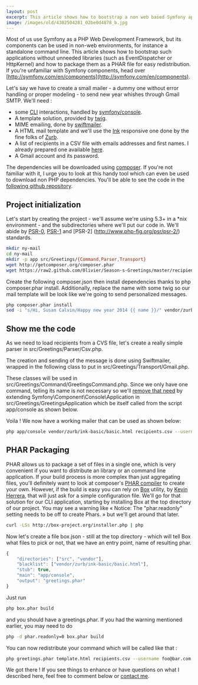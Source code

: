 ```yaml
---
layout: post
excerpt: This article shows how to bootstrap a non web based Symfony app.
image: /images/old/4302504281_02be0d4878_b.jpg
---
```


Most of us use Symfony as a PHP Web Development Framework, but its components can be used in non-web environments,
for instance a standalone command line. This article shows how to bootstrap such applications without unneeded libraries (such as EventDispatcher or HttpKernel)
and how to package them as a PHAR file for easy redistribution. If you're unfamiliar with Symfony components, head over [http://symfony.com/en/components](http://symfony.com/en/components).

Let's say we have to create a small mailer - a dummy one without error handling or proper modeling - to send new year whishes through Gmail SMTP. We'll need :

+ some [CLI](https://en.wikipedia.org/wiki/Command-line_interface) interactions, handled by [symfony/console](http://symfony.com/doc/current/components/console/).
+ A template solution, provided by [twig](http://twig.sensiolabs.org).
+ MIME emailing, done by [swiftmailer](http://swiftmailer.org).
+ A HTML mail template and we'll use the [Ink](http://zurb.com/ink/) responsive one done by the fine folks of [Zurb](http://zurb.com/).
+ A list of recipients in a CSV file with emails addresses and first names. I already prepared one available [here](https://raw2.github.com/0livier/Season-s-Greetings/master/recipients.csv).
+ A Gmail account and its password.

The dependencies will be downloaded using [composer](https://getcomposer.org). If you're not familiar with it, I urge you to look at this handy tool which can even be used to download non PHP dependencies. You'll be able to see the code in the [following github repository](https://github.com/0livier/Season-s-Greetings).

## Project initialization
Let's start by creating the project - we'll assume we're using 5.3+ in a \*nix environment - and the subdirectories where we'll put our code in.
We'll abide by [PSR-0](http://www.php-fig.org/psr/psr-0/), [PSR-1](http://www.php-fig.org/psr/psr-1/) and [PSR-2] (http://www.php-fig.org/psr/psr-2/) standards.

```bash
mkdir ny-mail
cd ny-mail
mkdir -p app src/Greetings/{Command,Parser,Transport}
wget http://getcomposer.org/composer.phar
wget https://raw2.github.com/0livier/Season-s-Greetings/master/recipients.csv
```

Create the following composer.json then install dependencies thanks to php composer.phar install. Additionally, replace the name with some twig so our mail
template will be look like we're going to send personalized messages.

<script src="http://gist-it.appspot.com/github/0livier/Season-s-Greetings/blob/master/composer.json?footer=minimal"></script>

```bash
php composer.phar install
sed -i "s/Hi, Susan Calvin/Happy new year 2014 {{ name }}/" vendor/zurb/ink-basic/basic.html
```

## Show me the code
As we need to load recipients from a CVS file, let's create a really simple parser in src/Greetings/Parser/Csv.php.

<script src="http://gist-it.appspot.com/github/0livier/Season-s-Greetings/blob/master/src/Greetings/Parser/Csv.php?footer=minimal"></script>

The creation and sending of the message is done using Swiftmailer, wrapped in the following class to put in src/Greetings/Transport/Gmail.php.

<script src="http://gist-it.appspot.com/github/0livier/Season-s-Greetings/blob/master/src/Greetings/Transport/Gmail.php?footer=minimal"></script>

These classes will be used in src/Greetings/Command/GreetingsCommand.php. Since we only have one command, telling its name is not necessary
so we'll [remove that need](http://symfony.com/doc/master/components/console/single_command_tool.html) by extending Symfony\\Component\\Console\\Application
in src/Greetings/GreetingsApplication which be itself called from the script app/console as shown below.

<script src="http://gist-it.appspot.com/github/0livier/Season-s-Greetings/blob/master/src/Greetings/Command/GreetingsCommand.php?footer=minimal"></script>

<script src="http://gist-it.appspot.com/github/0livier/Season-s-Greetings/blob/master/src/Greetings/GreetingsApplication.php?footer=minimal"></script>

<script src="http://gist-it.appspot.com/github/0livier/Season-s-Greetings/blob/master/app/console?footer=minimal"></script>

Voila ! We now have a working mailer that can be used as shown below:

```bash
php app/console vendor/zurb/ink-basic/basic.html recipients.csv --username foo@bar.com -p CorrectHorseBatteryStaple
```

## PHAR Packaging

PHAR allows us to package a set of files in a single one, which is very convenient if you want to
distribute an library or an command line application. If your build process is more complex than just aggregating files,
you'll definitely want to look at composer's [PHAR compiler](https://github.com/composer/composer/blob/master/src/Composer/Compiler.php)
to create your own. However, if the build is easy you can rely on [Box](http://box-project.org/) utility, by [Kevin Herrera](https://github.com/kherge),
that will just ask for a simple configuration file.
We'll go for that solution for our CLI application, starting by installing Box at the top directory of our project. You may see a warning
like « Notice: The "phar.readonly" setting needs to be off to create Phars. » but we'll get around that later.

```bash
curl -LSs http://box-project.org/installer.php | php
```

Now let's create a file box.json - still at the top directory - which will tell Box what files to pick or not, that we have an entry point, name of resulting phar.

```javascript
{
    "directories": ["src", "vendor"],
    "blacklist": ["vendor/zurb/ink-basic/basic.html"],
    "stub": true,
    "main": "app/console",
    "output": "greetings.phar"
}
```

Just run

```bash
php box.phar build
```

and you should have a greetings.phar. If you had the warning mentioned earlier, you may need to do

```bash
php -d phar.readonly=0 box.phar build
```

You can now redistribute your command which will be called like that :

```bash
php greetings.phar template.html recipients.csv --username foo@bar.com -p CorrectHorseBatteryStaple
```

We got there ! If you see things to enhance or have questions on what I described here, feel free to comment below or [contact me](http://yet.another.linux-nerd.com/contact).
